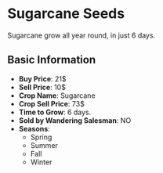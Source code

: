 # Sugarcane Seeds

Sugarcane grow all year round, in just 6 days.

## Basic Information

- **Buy Price**: 21$
- **Sell Price**: 10$
- **Crop Name**: Sugarcane
- **Crop Sell Price**: 73$
- **Time to Grow**: 6 days.
- **Sold by Wandering Salesman**: NO
- **Seasons**:
  - Spring
  - Summer
  - Fall
  - Winter